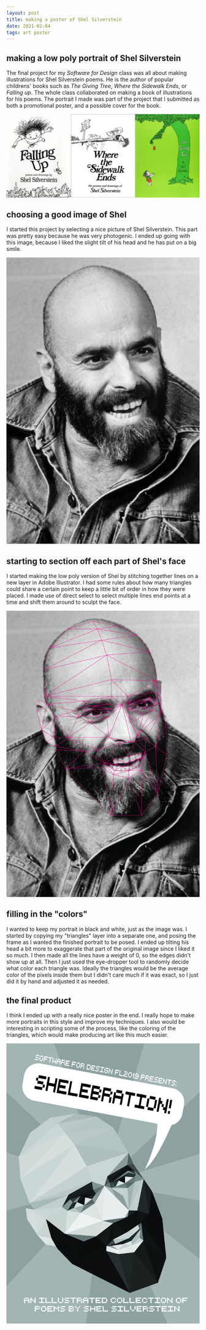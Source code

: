 ```yaml
---
layout: post
title: making a poster of Shel Silverstein
date: 2021-02-04
tags: art poster
---
```

## making a low poly portrait of Shel Silverstein
The final project for my _Software for Design_ class was all about making illustrations for Shel Silverstein poems. He is the author of popular childrens' books such as _The Giving Tree_, _Where the Sidewalk Ends_, or _Falling up_. The whole class collaborated on making a book of illustrations for his poems. The portrait I made was part of the project that I submitted as both a promotional poster, and a possible cover for the book.

![Three book covers. First, the cover of the book 'Falling Up.' The cover features a kid flying up into the sky away from a city skyline. Next, the over of the book 'Where the Sidewalk Ends.' The cover features a couple of children looking over a sheer cliff, where a sidewalk ends. Last, the cover of the book 'The Giving Tree.' The cover features a tree dropping an apple into a child's hands.](/assets/shel0.jpg "Falling Up, Where the Sidewalk Ends, and The Giving Tree")

## choosing a good image of Shel
I started this project by selecting a nice picture of Shel Silverstein. This part was pretty easy because he was very photogenic. I ended up going with this image, because I liked the slight tilt of his head and he has put on a big smile.

![A black and white picture of Shel Silverstein. He has a bald head with thick eyebrows and a bushy beard.](/assets/shel3.jpg "Shel Silverstein")

## starting to section off each part of Shel's face
I started making the low poly version of Shel by stitching together lines on a new layer in Adobe Illustrator. I had some rules about how many triangles could share a certain point to keep a little bit of order in how they were placed. I made use of direct select to select multiple lines end points at a time and shift them around to sculpt the face.

![A work-in-progress picture of the Shel portrait. He has magenta lines covering his face in order use triangles to define the shape of his face.](/assets/shel4.png "Wireframe of Shel's Face")

## filling in the "colors"
I wanted to keep my portrait in black and white, just as the image was. I started by copying my "triangles" layer into a separate one, and posing the frame as I wanted the finished portrait to be posed. I ended up tilting his head a bit more to exaggerate that part of the original image since I liked it so much. I then made all the lines have a weight of 0, so the edges didn't show up at all. Then I just used the eye-dropper tool to randomly decide what color each triangle was. Ideally the triangles would be the average color of the pixels inside them but I didn't care much if it was exact, so I just did it by hand and adjusted it as needed.

## the final product
I think I ended up with a really nice poster in the end. I really hope to make more portraits in this style and improve my techniques. I also would be interesting in scripting some of the process, like the coloring of the triangles, which would make producing art like this much easier.

![My final portrait of Shel, it makes use of a low-poly art style, where shapes are made up of several different sized triangles. A speech bubble reads 'Shelebration' above his head.](/assets/shel5.png "My Portrait of Shel Silverstein")